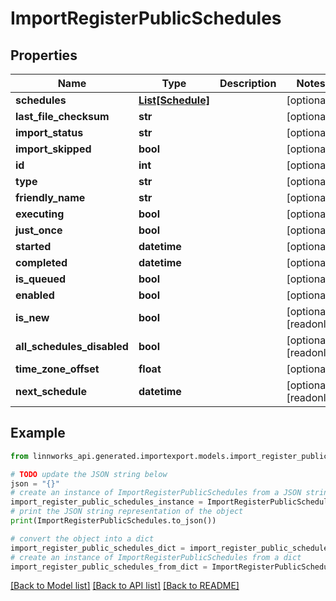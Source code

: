# ImportRegisterPublicSchedules


## Properties

Name | Type | Description | Notes
------------ | ------------- | ------------- | -------------
**schedules** | [**List[Schedule]**](Schedule.md) |  | [optional] 
**last_file_checksum** | **str** |  | [optional] 
**import_status** | **str** |  | [optional] 
**import_skipped** | **bool** |  | [optional] 
**id** | **int** |  | [optional] 
**type** | **str** |  | [optional] 
**friendly_name** | **str** |  | [optional] 
**executing** | **bool** |  | [optional] 
**just_once** | **bool** |  | [optional] 
**started** | **datetime** |  | [optional] 
**completed** | **datetime** |  | [optional] 
**is_queued** | **bool** |  | [optional] 
**enabled** | **bool** |  | [optional] 
**is_new** | **bool** |  | [optional] [readonly] 
**all_schedules_disabled** | **bool** |  | [optional] [readonly] 
**time_zone_offset** | **float** |  | [optional] 
**next_schedule** | **datetime** |  | [optional] [readonly] 

## Example

```python
from linnworks_api.generated.importexport.models.import_register_public_schedules import ImportRegisterPublicSchedules

# TODO update the JSON string below
json = "{}"
# create an instance of ImportRegisterPublicSchedules from a JSON string
import_register_public_schedules_instance = ImportRegisterPublicSchedules.from_json(json)
# print the JSON string representation of the object
print(ImportRegisterPublicSchedules.to_json())

# convert the object into a dict
import_register_public_schedules_dict = import_register_public_schedules_instance.to_dict()
# create an instance of ImportRegisterPublicSchedules from a dict
import_register_public_schedules_from_dict = ImportRegisterPublicSchedules.from_dict(import_register_public_schedules_dict)
```
[[Back to Model list]](../README.md#documentation-for-models) [[Back to API list]](../README.md#documentation-for-api-endpoints) [[Back to README]](../README.md)


